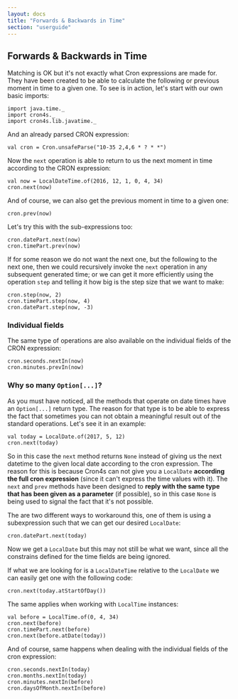 ```yaml
---
layout: docs
title: "Forwards & Backwards in Time"
section: "userguide"
---
```


## Forwards & Backwards in Time

Matching is OK but it's not exactly what Cron expressions are made for. They have
been created to be able to calculate the following or previous moment in time to
a given one. To see is in action, let's start with our own basic imports:

```tut:silent
import java.time._
import cron4s._
import cron4s.lib.javatime._
```

And an already parsed CRON expression:

```tut
val cron = Cron.unsafeParse("10-35 2,4,6 * ? * *")
```

Now the `next` operation is able to return to us the next moment in time according
to the CRON expression:

```tut
val now = LocalDateTime.of(2016, 12, 1, 0, 4, 34)
cron.next(now)
```

And of course, we can also get the previous moment in time to a given one:

```tut
cron.prev(now)
```

Let's try this with the sub-expressions too:

```tut
cron.datePart.next(now)
cron.timePart.prev(now)
```

If for some reason we do not want the next one, but the following to the next one,
then we could recursively invoke the `next` operation in any subsequent generated
time; or we can get it more efficiently using the operation `step` and telling it
how big is the step size that we want to make:

```tut
cron.step(now, 2)
cron.timePart.step(now, 4)
cron.datePart.step(now, -3)
```

### Individual fields

The same type of operations are also available on the individual fields of the CRON
expression:

```tut
cron.seconds.nextIn(now)
cron.minutes.prevIn(now)
```

### Why so many `Option[...]`?

As you must have noticed, all the methods that operate on date times have an `Option[...]`
 return type. The reason for that type is to be able to express the fact that sometimes
 you can not obtain a meaningful result out of the standard operations. Let's see it in an
 example:
 
```tut
val today = LocalDate.of(2017, 5, 12)
cron.next(today)
```

So in this case the `next` method returns `None` instead of giving us the next datetime to
 the given local date according to the cron expression. The reason for this is because
 Cron4s can not give you a `LocalDate` **according the full cron expression** (since it can't
 express the time values with it). The `next` and `prev` methods have been designed to **reply
 with the same type that has been given as a parameter** (if possible), so in this case `None`
 is being used to signal the fact that it's not possible.
 
The are two different ways to workaround this, one of them is using a subexpression such that
 we can get our desired `LocalDate`:
 
```tut
cron.datePart.next(today)
```

Now we get a `LocalDate` but this may not still be what we want, since all the constrains
 defined for the time fields are being ignored.
 
If what we are looking for is a `LocalDateTime` relative to the `LocalDate` we can easily get
 one with the following code:
 
```tut
cron.next(today.atStartOfDay())
```

The same applies when working with `LocalTime` instances:

```tut
val before = LocalTime.of(0, 4, 34)
cron.next(before)
cron.timePart.next(before)
cron.next(before.atDate(today))
```

And of course, same happens when dealing with the individual fields of the cron expression:

```tut
cron.seconds.nextIn(today)
cron.months.nextIn(today)
cron.minutes.nextIn(before)
cron.daysOfMonth.nextIn(before)
```
